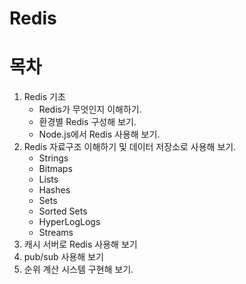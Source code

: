 # Redis

# 목차
1. Redis 기초
   - Redis가 무엇인지 이해하기.
   - 환경별 Redis 구성해 보기.
   - Node.js에서 Redis 사용해 보기.
2. Redis 자료구조 이해하기 및 데이터 저장소로 사용해 보기.
   - Strings
   - Bitmaps
   - Lists
   - Hashes
   - Sets
   - Sorted Sets
   - HyperLogLogs
   - Streams
3. 캐시 서버로 Redis 사용해 보기
4. pub/sub 사용해 보기
5. 순위 계산 시스템 구현해 보기.